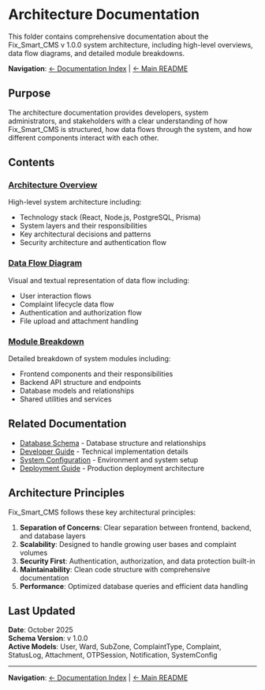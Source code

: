 # Architecture Documentation

This folder contains comprehensive documentation about the Fix_Smart_CMS v 1.0.0 system architecture, including high-level overviews, data flow diagrams, and detailed module breakdowns.

**Navigation**: [← Documentation Index](../README.md) | [← Main README](../../README.md)

## Purpose

The architecture documentation provides developers, system administrators, and stakeholders with a clear understanding of how Fix_Smart_CMS is structured, how data flows through the system, and how different components interact with each other.

## Contents

### [Architecture Overview](./ARCHITECTURE_OVERVIEW.md)
High-level system architecture including:
- Technology stack (React, Node.js, PostgreSQL, Prisma)
- System layers and their responsibilities
- Key architectural decisions and patterns
- Security architecture and authentication flow

### [Data Flow Diagram](./DATA_FLOW_DIAGRAM.md)
Visual and textual representation of data flow including:
- User interaction flows
- Complaint lifecycle data flow
- Authentication and authorization flow
- File upload and attachment handling

### [Module Breakdown](./MODULE_BREAKDOWN.md)
Detailed breakdown of system modules including:
- Frontend components and their responsibilities
- Backend API structure and endpoints
- Database models and relationships
- Shared utilities and services

## Related Documentation

- [Database Schema](../database/README.md) - Database structure and relationships
- [Developer Guide](../developer/README.md) - Technical implementation details
- [System Configuration](../system/README.md) - Environment and system setup
- [Deployment Guide](../deployment/README.md) - Production deployment architecture

## Architecture Principles

Fix_Smart_CMS follows these key architectural principles:

1. **Separation of Concerns**: Clear separation between frontend, backend, and database layers
2. **Scalability**: Designed to handle growing user bases and complaint volumes
3. **Security First**: Authentication, authorization, and data protection built-in
4. **Maintainability**: Clean code structure with comprehensive documentation
5. **Performance**: Optimized database queries and efficient data handling

## Last Updated

**Date**: October 2025  
**Schema Version**: v 1.0.0  
**Active Models**: User, Ward, SubZone, ComplaintType, Complaint, StatusLog, Attachment, OTPSession, Notification, SystemConfig

---

**Navigation**: [← Documentation Index](../README.md) | [← Main README](../../README.md)